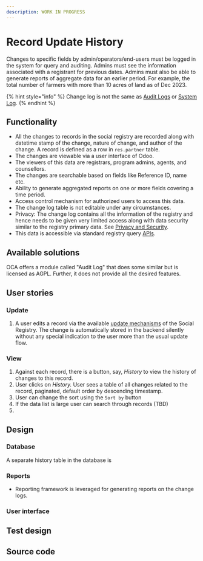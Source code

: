 ```yaml
---
description: WORK IN PROGRESS
---
```


# Record Update History

Changes to specific fields by admin/operators/end-users must be logged in the system for query and auditing.  Admins must see the information associated with a registrant for previous dates.  Admins must also be able to generate reports of aggregate data for an earlier period.  For example, the total number of farmers with more than 10 acres of land as of Dec 2023.

{% hint style="info" %}
Change log is not the same as [Audit Logs](../../features/audit-log.md) or [System Log](../../../monitoring-and-reporting/logging.md). &#x20;
{% endhint %}

## Functionality

* All the changes to records in the social registry are recorded along with datetime stamp of the change, nature of change, and author of the change. A record is defined as a row in `res.partner` table.
* The changes are viewable via a user interface of Odoo. &#x20;
* The viewers of this data are registrars, program admins, agents, and counsellors.
* The changes are searchable based on fields like Reference ID, name etc.
* Ability to generate aggregated reports on one or more fields covering a time period.
* Access control mechanism for authorized users to access this data.
* The change log table is not editable under any circumstances.
* Privacy:  The change log contains all the information of the registry and hence needs to be given very limited access along with data security similar to the registry primary data. See [Privacy and Security](../../functionality/privacy-and-security.md).
* This data is accessible via standard registry query [APIs](../../features/api/).

## Available solutions

OCA offers a module called "Audit Log" that does some similar but is licensed as AGPL. Further, it does not provide all the desired features.

## User stories

### Update

1. A user edits a record via the available [update mechanisms](../../features/registry-update-mechanisms.md) of the Social Registry. The change is automatically stored in the backend silently without any special indication to the user more than the usual update flow.

### View

1. Against each record, there is a button, say, _History_ to view the history of changes to this record.
2. User clicks on _History._ User sees a table of all changes related to the record, paginated, default order by descending timestamp. &#x20;
3. User can change the sort using the `Sort by` button
4. If the data list is large user can search through records (TBD)
5.

## Design

### Database

A separate history table in the database is

### Reports

* Reporting framework is leveraged for generating reports on the change logs.

### User interface

## Test design

## Source code
